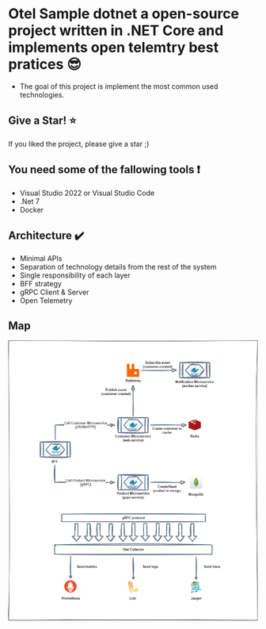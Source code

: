 # Otel Sample dotnet a open-source project written in .NET Core and implements open telemtry best pratices :sunglasses:

* The goal of this project is implement the most common used technologies.

## Give a Star! :star:

If you liked the project, please give a star ;)

## You need some of the fallowing tools :exclamation:

* Visual Studio 2022 or Visual Studio Code
* .Net 7
* Docker

## Architecture :heavy_check_mark:

*  Minimal APIs
* Separation of technology details from the rest of the system
* Single responsibility of each layer
* BFF strategy
* gRPC Client & Server
* Open Telemetry

## Map

![Alternate text](./docs/topologia.drawio.png)